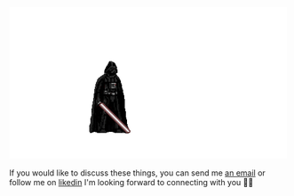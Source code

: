![effect](starwars.gif)

If you would like to discuss these things, you can send me [an email](mailto:gustavohenriquedoespirito@gmail.com) or follow me on [likedin](https://www.linkedin.com/in/gustavo-henrique-do-espirito-santo) I'm looking forward to connecting with you 👋🏻


